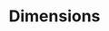 ---
bigquery: https://console.cloud.google.com/bigquery?p=covid-19-dimensions-ai&page=table&d=data&t=publications
contributors: Digital Science, https://www.digital-science.com/
cost: Free for personal, non-commercial use.
description: Dimensions contains more than 100 million publications, ranging from
  articles published in scholarly journals, books and book chapters, to preprints
  and conference proceedings. All publications are contextualized with linked data
  sets, funding, publications, patents, clinical trials, and policy documents. You
  can also view associated categories, funders, institutions, and researcher profiles.
documentation: https://docs.dimensions.ai/bigquery/index.html
last_edit: Mon, 04 Apr 2022 19:04:00 GMT
location: https://www.dimensions.ai/products/free/
maintained_by: Digital Science, https://www.digital-science.com/
schema_fields: '[''abstract'', ''active_years'', ''gender'', ''date_modified'', ''jurisdiction'',
  ''start_year'', ''acronym'', ''funder_countries'', ''mesh_terms'', ''research_org_countries'',
  ''kind'', ''filing_status'', ''address'', ''current_assignee_countries'', ''research_org_state_names'',
  ''email_address'', ''associated_publication_doi'', ''publisher'', ''description'',
  ''date_imported_gbq'', ''issue'', ''foa_number'', ''funding_chf'', ''date_print'',
  ''ipcr'', ''family_id'', ''embargo_date'', ''granted_year'', ''funding_cny'', ''funding_currency'',
  ''category_rcdc'', ''application_number'', ''associated_publication_pmid'', ''original_title'',
  ''inventor_names'', ''end_year'', ''external_ids'', ''editors'', ''license'', ''type'',
  ''organisation_details'', ''isbn'', ''category_for'', ''category_sdg'', ''phase'',
  ''eisbn'', ''investigators'', ''date_inserted'', ''associated_grant_ids'', ''repository_name'',
  ''funding_aud'', ''research_org_city_names'', ''research_org_country_names'', ''funding_amount'',
  ''family_members_ids'', ''journal_lists'', ''repository_id'', ''conditions'', ''altmetrics'',
  ''subtitles'', ''funding_details'', ''researcher_ids'', ''current_assignee_orgs'',
  ''proceedings_title'', ''doi'', ''labels'', ''research_org_cities'', ''parent_id'',
  ''funding_jpy'', ''end_date'', ''name'', ''citation_string'', ''pages'', ''concepts'',
  ''relationships'', ''volume'', ''aliases'', ''filing_year'', ''date'', ''original_abstract'',
  ''funding_eur'', ''category_hrcs_rac'', ''journal'', ''funder_org_state_codes'',
  ''original_assignee'', ''brief_title'', ''funder_org_countries'', ''publication_date'',
  ''book_series_title'', ''supporting_grant_ids'', ''citations_count'', ''original_assignee_orgs'',
  ''pmid'', ''assignee_orgs'', ''granted_date'', ''funding_nzd'', ''cited_by_ids'',
  ''funding_usd'', ''funder_org_cities'', ''research_orgs'', ''categories'', ''associated_publication_id'',
  ''grant_number'', ''id'', ''priority_year'', ''cpc'', ''family_count'', ''title'',
  ''funder_org_acronyms'', ''category_bra'', ''patent_ids'', ''acronyms'', ''pmcid'',
  ''established'', ''acknowledgements'', ''year'', ''date_online'', ''mesh_headings'',
  ''repository_url'', ''status'', ''arxiv_id'', ''clinical_trial_ids'', ''registry'',
  ''interventions'', ''funder_org'', ''category_hra'', ''publication_year'', ''legal_events'',
  ''created_date'', ''associated_publication_arxiv_id'', ''book_title'', ''filing_date'',
  ''publication_ids'', ''research_org_state_codes'', ''resulting_publication_doi'',
  ''expiration_date'', ''funding_gbp'', ''conference'', ''open_access_categories_v2'',
  ''links'', ''types'', ''category_icrp_ct'', ''category_uoa'', ''funding_cad'', ''funder_orgs'',
  ''open_access_categories'', ''assignee_countries'', ''original_assignee_countries'',
  ''metrics'', ''language'', ''current_assignee'', ''start_date'', ''legal_status'',
  ''reference_ids'', ''citations'', ''wikipedia_url'', ''resulting_publication_ids'',
  ''date_normal'', ''authors'', ''source_id'', ''category_hrcs_hc'', ''category_icrp_cso'',
  ''linkout'', ''priority_date'', ''expiration_year'']'
shortname: dimensions
tags:
- scholarly literature
- patents
- funding
- clinical trials
- academic profiles
terms_of_use: 'Use of both the Dimensions COVID-19 dataset and full Dimensions dataset
  are subject to the Dimensions Terms of use: https://www.dimensions.ai/policies-terms-legal '
title: Dimensions
uuid: dcff88bd-fe6b-4fdb-8159-809bf9d7bc1c
---